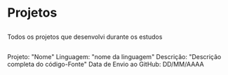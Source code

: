 # Projetos
##
Todos os projetos que desenvolvi durante os estudos
##
Projeto: "Nome"
Linguagem: "nome da linguagem"
Descrição: "Descrição completa do código-Fonte"
Data de Envio ao GitHub: DD/MM/AAAA
##


